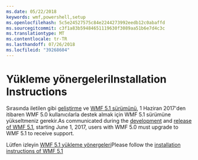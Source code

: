 ```yaml
---
ms.date: 05/22/2018
keywords: wmf,powershell,setup
ms.openlocfilehash: 5c5e24527575c84e2244273992eedb12c0abaffd
ms.sourcegitcommit: c3f1a83b59484651119630f3089aa51b6e7d4c3c
ms.translationtype: MT
ms.contentlocale: tr-TR
ms.lasthandoff: 07/26/2018
ms.locfileid: "39268604"
---
```

# <a name="installation-instructions"></a><span data-ttu-id="cf477-102">Yükleme yönergeleri</span><span class="sxs-lookup"><span data-stu-id="cf477-102">Installation Instructions</span></span>

<span data-ttu-id="cf477-103">Sırasında iletilen gibi [geliştirme](https://blogs.msdn.microsoft.com/powershell/2016/04/06/windows-management-framework-5-0-updates-and-wmf-5-1/) ve [WMF 5.1 sürümünü](https://blogs.msdn.microsoft.com/powershell/2017/03/28/windows-management-framework-wmf-5-1-now-in-microsoft-update-catalog/), 1 Haziran 2017'den itibaren WMF 5.0 kullanıcılarla destek almak için WMF 5.1 sürümüne yükseltmeniz gerekir.</span><span class="sxs-lookup"><span data-stu-id="cf477-103">As communicated during the [development](https://blogs.msdn.microsoft.com/powershell/2016/04/06/windows-management-framework-5-0-updates-and-wmf-5-1/) and [release of WMF 5.1](https://blogs.msdn.microsoft.com/powershell/2017/03/28/windows-management-framework-wmf-5-1-now-in-microsoft-update-catalog/), starting June 1, 2017, users with WMF 5.0 must upgrade to WMF 5.1 to receive support.</span></span>

<span data-ttu-id="cf477-104">Lütfen izleyin [WMF 5.1 yükleme yönergeleri](../5.1/install-configure.md)</span><span class="sxs-lookup"><span data-stu-id="cf477-104">Please follow the [installation instructions of WMF 5.1](../5.1/install-configure.md)</span></span>
